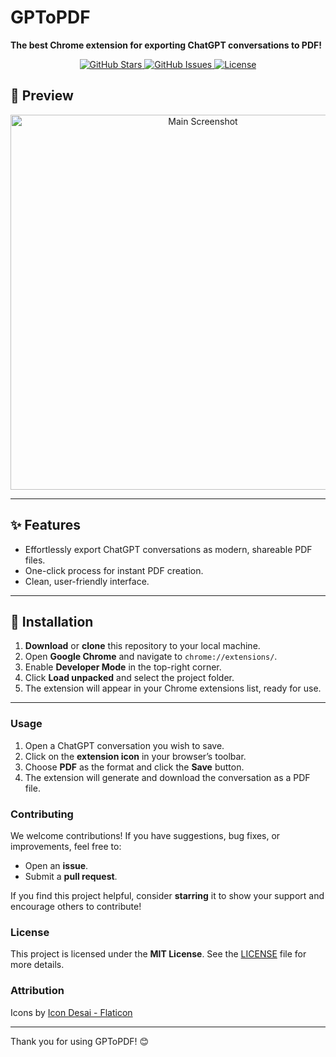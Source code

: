 # GPToPDF
**The best Chrome extension for exporting ChatGPT conversations to PDF!**

<!-- Shields Section -->
<p align="center">
  <a href="https://github.com/yourusername/GPToPDF/stars">
    <img src="https://img.shields.io/github/stars/yourusername/GPToPDF?style=for-the-badge" alt="GitHub Stars">
  </a>
  <a href="https://github.com/yourusername/GPToPDF/issues">
    <img src="https://img.shields.io/github/issues/yourusername/GPToPDF?style=for-the-badge" alt="GitHub Issues">
  </a>
  <a href="https://github.com/yourusername/GPToPDF/blob/main/LICENSE">
    <img src="https://img.shields.io/github/license/yourusername/GPToPDF?style=for-the-badge" alt="License">
  </a>
</p>

<!-- Main Screenshot Section -->
## 📸 Preview
<p align="center">
  <img src="https://github.com/user-attachments/assets/0c23b5e5-9079-44d8-a95d-1fbad5c7194b" alt="Main Screenshot" width="600">
</p>

---

<!-- Features Section -->
## ✨ Features
- Effortlessly export ChatGPT conversations as modern, shareable PDF files.
- One-click process for instant PDF creation.
- Clean, user-friendly interface.

---

<!-- Installation Section -->
## 🚀 Installation
1. **Download** or **clone** this repository to your local machine.
2. Open **Google Chrome** and navigate to `chrome://extensions/`.
3. Enable **Developer Mode** in the top-right corner.
4. Click **Load unpacked** and select the project folder.
5. The extension will appear in your Chrome extensions list, ready for use.

---
### Usage
1. Open a ChatGPT conversation you wish to save.
2. Click on the **extension icon** in your browser’s toolbar.
3. Choose **PDF** as the format and click the **Save** button.
4. The extension will generate and download the conversation as a PDF file.

### Contributing
We welcome contributions! If you have suggestions, bug fixes, or improvements, feel free to:
- Open an **issue**.
- Submit a **pull request**.

If you find this project helpful, consider **starring** it to show your support and encourage others to contribute!

### License
This project is licensed under the **MIT License**. See the [LICENSE](LICENSE) file for more details.

### Attribution
Icons by [Icon Desai - Flaticon](https://www.flaticon.com/free-icons/pdf)

---

Thank you for using GPToPDF! 😊
